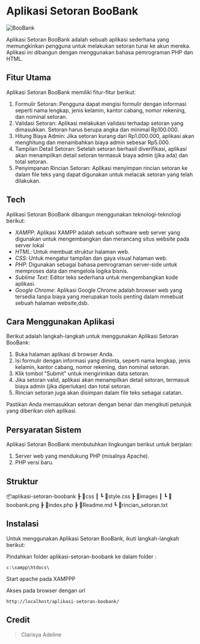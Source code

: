 # Aplikasi Setoran BooBank
![BooBank](https://blogger.googleusercontent.com/img/b/R29vZ2xl/AVvXsEjRYGV1jzcK2_-ExmoHt64_ucznbLcDaX68Zc9OvxxkbQgPMM1FFejEIp_QXFvDV8Be75jGHghyLpN6mrTEmmRmiVAqdIPQih0oh5x6C-ROQ75xe-z6K2WDgp6VRAjURVs0FjSZY92csvg1YGMqJ06nf1FGPJzVVhaz2W9D2pt_gGlnbqw1XHgLlz_v/s320/boobank.png)

Aplikasi Setoran BooBank adalah sebuah aplikasi sederhana yang memungkinkan pengguna untuk melakukan setoran tunai ke akun mereka. Aplikasi ini dibangun dengan menggunakan bahasa pemrograman PHP dan HTML.

## Fitur Utama

Aplikasi Setoran BooBank memiliki fitur-fitur berikut:

1. Formulir Setoran: Pengguna dapat mengisi formulir dengan informasi seperti nama lengkap, jenis kelamin, kantor cabang, nomor rekening, dan nominal setoran.
2. Validasi Setoran: Aplikasi melakukan validasi terhadap setoran yang dimasukkan. Setoran harus berupa angka dan minimal Rp100.000.
3. Hitung Biaya Admin: Jika setoran kurang dari Rp1.000.000, aplikasi akan menghitung dan menambahkan biaya admin sebesar Rp5.000.
4. Tampilan Detail Setoran: Setelah setoran berhasil diverifikasi, aplikasi akan menampilkan detail setoran termasuk biaya admin (jika ada) dan total setoran.
5. Penyimpanan Rincian Setoran: Aplikasi menyimpan rincian setoran ke dalam file teks yang dapat digunakan untuk melacak setoran yang telah dilakukan.

## Tech

Aplikasi Setoran BooBank dibangun menggunakan teknologi-teknologi berikut:

- *XAMPP*: Aplikasi XAMPP adalah sebuah software web server yang digunakan untuk mengembangkan dan merancang situs website pada server lokal 
- *HTML*: Untuk membuat struktur halaman web.
- *CSS*: Untuk mengatur tampilan dan gaya visual halaman web.
- *PHP*: Digunakan sebagai bahasa pemrograman server-side untuk memproses data dan mengelola logika bisnis.
- *Sublime Text*: Editor teks sederhana untuk mengembangkan kode aplikasi.
- *Google Chrome*: Aplikasi Google Chrome adalah browser web yang tersedia tanpa biaya yang merupakan tools penting dalam mmebuat sebuah halaman website,dsb.

## Cara Menggunakan Aplikasi

Berikut adalah langkah-langkah untuk menggunakan Aplikasi Setoran BooBank:

1. Buka halaman aplikasi di browser Anda.
2. Isi formulir dengan informasi yang diminta, seperti nama lengkap, jenis kelamin, kantor cabang, nomor rekening, dan nominal setoran.
3. Klik tombol "Submit" untuk mengirimkan data setoran.
4. Jika setoran valid, aplikasi akan menampilkan detail setoran, termasuk biaya admin (jika diperlukan) dan total setoran.
5. Rincian setoran juga akan disimpan dalam file teks sebagai catatan.

Pastikan Anda memasukkan setoran dengan benar dan mengikuti petunjuk yang diberikan oleh aplikasi.

## Persyaratan Sistem

Aplikasi Setoran BooBank membutuhkan lingkungan berikut untuk berjalan:

1. Server web yang mendukung PHP (misalnya Apache).
2. PHP versi baru.

## Struktur
📦aplikasi-setoran-boobank
 ┣ 📂css
 ┃ ┗ 📜style.css
 ┣ 📂images
 ┃ ┗ 📜boobank.png
 ┣ 📜index.php
 ┣ 📜Readme.md
 ┗ 📜rincian_setoran.txt

## Instalasi

Untuk menggunakan Aplikasi Setoran BooBank, ikuti langkah-langkah berikut:

Pindahkan folder aplikasi-setoran-boobank ke dalam folder :
```
c:\xampp\htdocs\
```
 Start apache pada XAMPPP
 
 Akses pada browser dengan url
 ```
 http://localhost/aplikasi-setoran-boobank/
```

## Credit
> Clarisya Adeline
